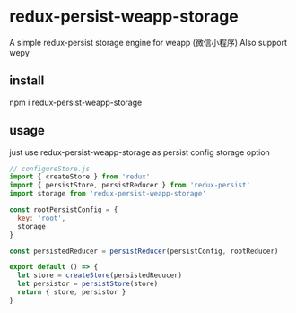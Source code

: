 # redux-persist-weapp-storage

A simple redux-persist storage engine for weapp (微信小程序)
Also support wepy

## install

npm i redux-persist-weapp-storage

## usage

just use redux-persist-weapp-storage as persist config storage option

```javascript
// configureStore.js
import { createStore } from 'redux'
import { persistStore, persistReducer } from 'redux-persist'
import storage from 'redux-persist-weapp-storage'

const rootPersistConfig = {
  key: 'root',
  storage
}

const persistedReducer = persistReducer(persistConfig, rootReducer)

export default () => {
  let store = createStore(persistedReducer)
  let persistor = persistStore(store)
  return { store, persistor }
}
```